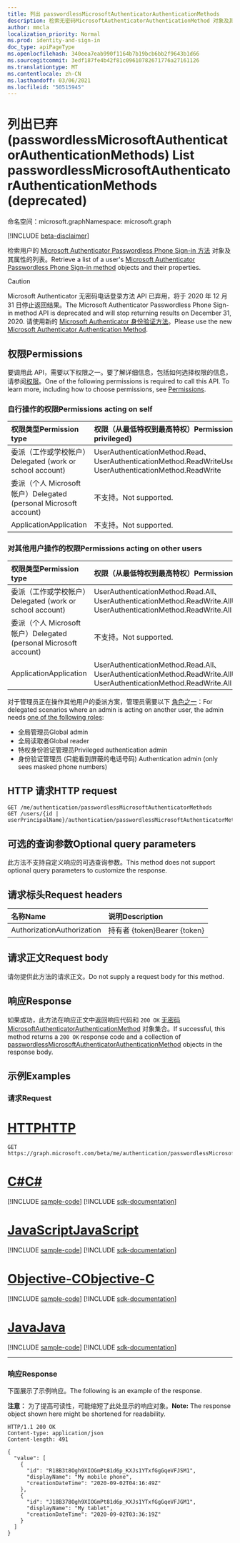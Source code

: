 ```yaml
---
title: 列出 passwordlessMicrosoftAuthenticatorAuthenticationMethods
description: 检索无密码MicrosoftAuthenticatorAuthenticationMethod 对象及其属性的列表。
author: mmcla
localization_priority: Normal
ms.prod: identity-and-sign-in
doc_type: apiPageType
ms.openlocfilehash: 340eea7eab990f1164b7b19bcb6bb2f9643b1d66
ms.sourcegitcommit: 3edf187fe4b42f81c09610782671776a27161126
ms.translationtype: MT
ms.contentlocale: zh-CN
ms.lasthandoff: 03/06/2021
ms.locfileid: "50515945"
---
```

# <a name="list-passwordlessmicrosoftauthenticatorauthenticationmethods-deprecated"></a><span data-ttu-id="e8577-103">列出已弃 (passwordlessMicrosoftAuthenticatorAuthenticationMethods) </span><span class="sxs-lookup"><span data-stu-id="e8577-103">List passwordlessMicrosoftAuthenticatorAuthenticationMethods (deprecated)</span></span>
<span data-ttu-id="e8577-104">命名空间：microsoft.graph</span><span class="sxs-lookup"><span data-stu-id="e8577-104">Namespace: microsoft.graph</span></span>

[!INCLUDE [beta-disclaimer](../../includes/beta-disclaimer.md)]

<span data-ttu-id="e8577-105">检索用户的 [Microsoft Authenticator Passwordless Phone Sign-in 方法](../resources/passwordlessmicrosoftauthenticatorauthenticationmethod.md) 对象及其属性的列表。</span><span class="sxs-lookup"><span data-stu-id="e8577-105">Retrieve a list of a user's [Microsoft Authenticator Passwordless Phone Sign-in method](../resources/passwordlessmicrosoftauthenticatorauthenticationmethod.md) objects and their properties.</span></span>

> [!CAUTION]
> <span data-ttu-id="e8577-106">Microsoft Authenticator 无密码电话登录方法 API 已弃用，将于 2020 年 12 月 31 日停止返回结果。</span><span class="sxs-lookup"><span data-stu-id="e8577-106">The Microsoft Authenticator Passwordless Phone Sign-in method API is deprecated and will stop returning results on December 31, 2020.</span></span> <span data-ttu-id="e8577-107">请使用新的 [Microsoft Authenticator 身份验证方法](../resources/microsoftAuthenticatorAuthenticationMethod.md)。</span><span class="sxs-lookup"><span data-stu-id="e8577-107">Please use the new [Microsoft Authenticator Authentication Method](../resources/microsoftAuthenticatorAuthenticationMethod.md).</span></span>

## <a name="permissions"></a><span data-ttu-id="e8577-108">权限</span><span class="sxs-lookup"><span data-stu-id="e8577-108">Permissions</span></span>

<span data-ttu-id="e8577-p102">要调用此 API，需要以下权限之一。要了解详细信息，包括如何选择权限的信息，请参阅[权限](/graph/permissions-reference)。</span><span class="sxs-lookup"><span data-stu-id="e8577-p102">One of the following permissions is required to call this API. To learn more, including how to choose permissions, see [Permissions](/graph/permissions-reference).</span></span>

### <a name="permissions-acting-on-self"></a><span data-ttu-id="e8577-111">自行操作的权限</span><span class="sxs-lookup"><span data-stu-id="e8577-111">Permissions acting on self</span></span>

|<span data-ttu-id="e8577-112">权限类型</span><span class="sxs-lookup"><span data-stu-id="e8577-112">Permission type</span></span>      | <span data-ttu-id="e8577-113">权限（从最低特权到最高特权）</span><span class="sxs-lookup"><span data-stu-id="e8577-113">Permissions (from least to most privileged)</span></span>              |
|:---------------------------------------|:-------------------------|
| <span data-ttu-id="e8577-114">委派（工作或学校帐户）</span><span class="sxs-lookup"><span data-stu-id="e8577-114">Delegated (work or school account)</span></span>     | <span data-ttu-id="e8577-115">UserAuthenticationMethod.Read、UserAuthenticationMethod.ReadWrite</span><span class="sxs-lookup"><span data-stu-id="e8577-115">UserAuthenticationMethod.Read, UserAuthenticationMethod.ReadWrite</span></span> |
| <span data-ttu-id="e8577-116">委派（个人 Microsoft 帐户）</span><span class="sxs-lookup"><span data-stu-id="e8577-116">Delegated (personal Microsoft account)</span></span> | <span data-ttu-id="e8577-117">不支持。</span><span class="sxs-lookup"><span data-stu-id="e8577-117">Not supported.</span></span> |
| <span data-ttu-id="e8577-118">Application</span><span class="sxs-lookup"><span data-stu-id="e8577-118">Application</span></span>                            | <span data-ttu-id="e8577-119">不支持。</span><span class="sxs-lookup"><span data-stu-id="e8577-119">Not supported.</span></span> |

### <a name="permissions-acting-on-other-users"></a><span data-ttu-id="e8577-120">对其他用户操作的权限</span><span class="sxs-lookup"><span data-stu-id="e8577-120">Permissions acting on other users</span></span>

|<span data-ttu-id="e8577-121">权限类型</span><span class="sxs-lookup"><span data-stu-id="e8577-121">Permission type</span></span>      | <span data-ttu-id="e8577-122">权限（从最低特权到最高特权）</span><span class="sxs-lookup"><span data-stu-id="e8577-122">Permissions (from least to most privileged)</span></span>              |
|:---------------------------------------|:-------------------------|
| <span data-ttu-id="e8577-123">委派（工作或学校帐户）</span><span class="sxs-lookup"><span data-stu-id="e8577-123">Delegated (work or school account)</span></span>     | <span data-ttu-id="e8577-124">UserAuthenticationMethod.Read.All、UserAuthenticationMethod.ReadWrite.All</span><span class="sxs-lookup"><span data-stu-id="e8577-124">UserAuthenticationMethod.Read.All, UserAuthenticationMethod.ReadWrite.All</span></span> |
| <span data-ttu-id="e8577-125">委派（个人 Microsoft 帐户）</span><span class="sxs-lookup"><span data-stu-id="e8577-125">Delegated (personal Microsoft account)</span></span> | <span data-ttu-id="e8577-126">不支持。</span><span class="sxs-lookup"><span data-stu-id="e8577-126">Not supported.</span></span> |
| <span data-ttu-id="e8577-127">Application</span><span class="sxs-lookup"><span data-stu-id="e8577-127">Application</span></span>                            | <span data-ttu-id="e8577-128">UserAuthenticationMethod.Read.All、UserAuthenticationMethod.ReadWrite.All</span><span class="sxs-lookup"><span data-stu-id="e8577-128">UserAuthenticationMethod.Read.All, UserAuthenticationMethod.ReadWrite.All</span></span> |

<span data-ttu-id="e8577-129">对于管理员正在操作其他用户的委派方案，管理员需要以下 [角色之一](/azure/active-directory/users-groups-roles/directory-assign-admin-roles#available-roles)：</span><span class="sxs-lookup"><span data-stu-id="e8577-129">For delegated scenarios where an admin is acting on another user, the admin needs [one of the following roles](/azure/active-directory/users-groups-roles/directory-assign-admin-roles#available-roles):</span></span>
* <span data-ttu-id="e8577-130">全局管理员</span><span class="sxs-lookup"><span data-stu-id="e8577-130">Global admin</span></span>
* <span data-ttu-id="e8577-131">全局读取者</span><span class="sxs-lookup"><span data-stu-id="e8577-131">Global reader</span></span>
* <span data-ttu-id="e8577-132">特权身份验证管理员</span><span class="sxs-lookup"><span data-stu-id="e8577-132">Privileged authentication admin</span></span>
* <span data-ttu-id="e8577-133">身份验证管理员 (只能看到屏蔽的电话号码) </span><span class="sxs-lookup"><span data-stu-id="e8577-133">Authentication admin (only sees masked phone numbers)</span></span>

## <a name="http-request"></a><span data-ttu-id="e8577-134">HTTP 请求</span><span class="sxs-lookup"><span data-stu-id="e8577-134">HTTP request</span></span>

<!-- {
  "blockType": "ignored"
}
-->
``` http
GET /me/authentication/passwordlessMicrosoftAuthenticatorMethods
GET /users/{id | userPrincipalName}/authentication/passwordlessMicrosoftAuthenticatorMethods
```

## <a name="optional-query-parameters"></a><span data-ttu-id="e8577-135">可选的查询参数</span><span class="sxs-lookup"><span data-stu-id="e8577-135">Optional query parameters</span></span>
<span data-ttu-id="e8577-136">此方法不支持自定义响应的可选查询参数。</span><span class="sxs-lookup"><span data-stu-id="e8577-136">This method does not support optional query parameters to customize the response.</span></span>

## <a name="request-headers"></a><span data-ttu-id="e8577-137">请求标头</span><span class="sxs-lookup"><span data-stu-id="e8577-137">Request headers</span></span>
|<span data-ttu-id="e8577-138">名称</span><span class="sxs-lookup"><span data-stu-id="e8577-138">Name</span></span>|<span data-ttu-id="e8577-139">说明</span><span class="sxs-lookup"><span data-stu-id="e8577-139">Description</span></span>|
|:---|:---|
|<span data-ttu-id="e8577-140">Authorization</span><span class="sxs-lookup"><span data-stu-id="e8577-140">Authorization</span></span>|<span data-ttu-id="e8577-141">持有者 {token}</span><span class="sxs-lookup"><span data-stu-id="e8577-141">Bearer {token}</span></span>|

## <a name="request-body"></a><span data-ttu-id="e8577-142">请求正文</span><span class="sxs-lookup"><span data-stu-id="e8577-142">Request body</span></span>
<span data-ttu-id="e8577-143">请勿提供此方法的请求正文。</span><span class="sxs-lookup"><span data-stu-id="e8577-143">Do not supply a request body for this method.</span></span>

## <a name="response"></a><span data-ttu-id="e8577-144">响应</span><span class="sxs-lookup"><span data-stu-id="e8577-144">Response</span></span>

<span data-ttu-id="e8577-145">如果成功，此方法在响应正文中返回响应代码和 `200 OK` [无密码MicrosoftAuthenticatorAuthenticationMethod](../resources/passwordlessmicrosoftauthenticatorauthenticationmethod.md) 对象集合。</span><span class="sxs-lookup"><span data-stu-id="e8577-145">If successful, this method returns a `200 OK` response code and a collection of [passwordlessMicrosoftAuthenticatorAuthenticationMethod](../resources/passwordlessmicrosoftauthenticatorauthenticationmethod.md) objects in the response body.</span></span>

## <a name="examples"></a><span data-ttu-id="e8577-146">示例</span><span class="sxs-lookup"><span data-stu-id="e8577-146">Examples</span></span>

### <a name="request"></a><span data-ttu-id="e8577-147">请求</span><span class="sxs-lookup"><span data-stu-id="e8577-147">Request</span></span>

# <a name="http"></a>[<span data-ttu-id="e8577-148">HTTP</span><span class="sxs-lookup"><span data-stu-id="e8577-148">HTTP</span></span>](#tab/http)
<!-- {
  "blockType": "request",
  "name": "get_passwordlessmicrosoftauthenticatorauthenticationmethod"
}
-->
``` http
GET https://graph.microsoft.com/beta/me/authentication/passwordlessMicrosoftAuthenticatorMethods
```
# <a name="c"></a>[<span data-ttu-id="e8577-149">C#</span><span class="sxs-lookup"><span data-stu-id="e8577-149">C#</span></span>](#tab/csharp)
[!INCLUDE [sample-code](../includes/snippets/csharp/get-passwordlessmicrosoftauthenticatorauthenticationmethod-csharp-snippets.md)]
[!INCLUDE [sdk-documentation](../includes/snippets/snippets-sdk-documentation-link.md)]

# <a name="javascript"></a>[<span data-ttu-id="e8577-150">JavaScript</span><span class="sxs-lookup"><span data-stu-id="e8577-150">JavaScript</span></span>](#tab/javascript)
[!INCLUDE [sample-code](../includes/snippets/javascript/get-passwordlessmicrosoftauthenticatorauthenticationmethod-javascript-snippets.md)]
[!INCLUDE [sdk-documentation](../includes/snippets/snippets-sdk-documentation-link.md)]

# <a name="objective-c"></a>[<span data-ttu-id="e8577-151">Objective-C</span><span class="sxs-lookup"><span data-stu-id="e8577-151">Objective-C</span></span>](#tab/objc)
[!INCLUDE [sample-code](../includes/snippets/objc/get-passwordlessmicrosoftauthenticatorauthenticationmethod-objc-snippets.md)]
[!INCLUDE [sdk-documentation](../includes/snippets/snippets-sdk-documentation-link.md)]

# <a name="java"></a>[<span data-ttu-id="e8577-152">Java</span><span class="sxs-lookup"><span data-stu-id="e8577-152">Java</span></span>](#tab/java)
[!INCLUDE [sample-code](../includes/snippets/java/get-passwordlessmicrosoftauthenticatorauthenticationmethod-java-snippets.md)]
[!INCLUDE [sdk-documentation](../includes/snippets/snippets-sdk-documentation-link.md)]

---



### <a name="response"></a><span data-ttu-id="e8577-153">响应</span><span class="sxs-lookup"><span data-stu-id="e8577-153">Response</span></span>
<span data-ttu-id="e8577-154">下面展示了示例响应。</span><span class="sxs-lookup"><span data-stu-id="e8577-154">The following is an example of the response.</span></span>

<span data-ttu-id="e8577-155">**注意：** 为了提高可读性，可能缩短了此处显示的响应对象。</span><span class="sxs-lookup"><span data-stu-id="e8577-155">**Note:** The response object shown here might be shortened for readability.</span></span>
<!-- {
  "blockType": "response",
  "truncated": true,
  "@odata.type": "Collection(microsoft.graph.passwordlessMicrosoftAuthenticatorAuthenticationMethod)"
}
-->
``` http
HTTP/1.1 200 OK
Content-type: application/json
Content-length: 491

{
  "value": [
    {
      "id": "R18B3t8Ogh9XIOGmPt81d6p_KXJs1YTxfGgGqeVFJSM1",
      "displayName": "My mobile phone",
      "creationDateTime": "2020-09-02T04:16:49Z"
    },
    {
      "id": "J18B378Ogh9XIOGmPt81d6p_KXJs1YTxfGgGqeVFJGM1",
      "displayName": "My tablet",
      "creationDateTime": "2020-09-02T03:36:19Z"
    }
  ]
}
```

